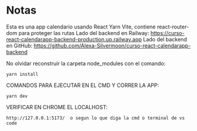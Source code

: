 # Notas
Esta es una app calendario usando React Yarn Vite, contiene react-router-dom para proteger las rutas
Lado del backend en Railway: https://curso-react-calendarapp-backend-production.up.railway.app
Lado del backend en GitHub: https://github.com/Alexa-Silvermoon/curso-react-calendarapp-backend

No olvidar reconstruir la carpeta node_modules con el comando:
```
yarn install
```

COMANDOS PARA EJECUTAR EN EL CMD Y CORRER LA APP:
```
yarn dev
```

VERIFICAR EN CHROME EL LOCALHOST:
```
http://127.0.0.1:5173/  o segun lo que diga la cmd o terminal de vs code
```